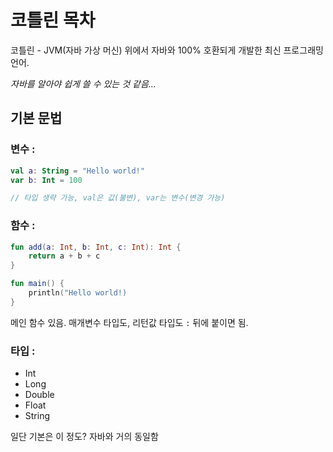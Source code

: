 코틀린 목차
====

코틀린 - JVM(자바 가상 머신) 위에서 자바와 100% 호환되게 개발한 최신 프로그래밍 언어.


*자바를 알아야 쉽게 쓸 수 있는 것 같음...*

기본 문법
----


### 변수 :
```kotlin
val a: String = "Hello world!"
var b: Int = 100

// 타입 생략 가능, val은 값(불변), var는 변수(변경 가능)
```

### 함수 : 
```kotlin
fun add(a: Int, b: Int, c: Int): Int {
    return a + b + c
}

fun main() {
    println("Hello world!)
}
```
메인 함수 있음. 매개변수 타입도, 리턴값 타입도 `:` 뒤에 붙이면 됨.


### 타입 :

* Int
* Long
* Double
* Float
* String

일단 기본은 이 정도? 자바와 거의 동일함
